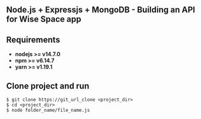 ## Node.js + Expressjs + MongoDB - Building an API for Wise Space app

## Requirements

* **nodejs >= v14.7.0**
* **npm >= v6.14.7**
* **yarn >= v1.19.1**

## Clone project and run 

```
$ git clone https://git_url_clone <project_dir>
$ cd <project_dir>
$ node folder_name/file_name.js
```